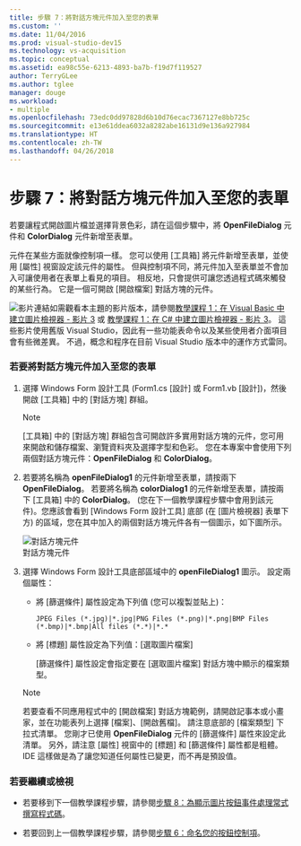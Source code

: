 ```yaml
---
title: 步驟 7：將對話方塊元件加入至您的表單
ms.custom: ''
ms.date: 11/04/2016
ms.prod: visual-studio-dev15
ms.technology: vs-acquisition
ms.topic: conceptual
ms.assetid: ea98c55e-6213-4893-ba7b-f19d7f119527
author: TerryGLee
ms.author: tglee
manager: douge
ms.workload:
- multiple
ms.openlocfilehash: 73edc0dd97828d6b10d76ecac7367127e8bb725c
ms.sourcegitcommit: e13e61ddea6032a8282abe16131d9e136a927984
ms.translationtype: HT
ms.contentlocale: zh-TW
ms.lasthandoff: 04/26/2018
---
```

# <a name="step-7-add-dialog-components-to-your-form"></a>步驟 7：將對話方塊元件加入至您的表單
若要讓程式開啟圖片檔並選擇背景色彩，請在這個步驟中，將 **OpenFileDialog** 元件和 **ColorDialog** 元件新增至表單。  

 元件在某些方面就像控制項一樣。 您可以使用 [工具箱] 將元件新增至表單，並使用 [屬性] 視窗設定該元件的屬性。 但與控制項不同，將元件加入至表單並不會加入可讓使用者在表單上看見的項目。 相反地，只會提供可讓您透過程式碼來觸發的某些行為。 它是一個可開啟 [開啟檔案] 對話方塊的元件。  

 ![影片連結](../data-tools/media/playvideo.gif "PlayVideo")如需觀看本主題的影片版本，請參閱[教學課程 1：在 Visual Basic 中建立圖片檢視器 - 影片 3](http://go.microsoft.com/fwlink/?LinkId=205213) 或 [教學課程 1：在 C# 中建立圖片檢視器 - 影片 3](http://go.microsoft.com/fwlink/?LinkId=205202)。 這些影片使用舊版 Visual Studio，因此有一些功能表命令以及某些使用者介面項目會有些微差異。 不過，概念和程序在目前 Visual Studio 版本中的運作方式雷同。  

### <a name="to-add-dialog-components-to-your-form"></a>若要將對話方塊元件加入至您的表單  

1.  選擇 Windows Form 設計工具 (Form1.cs [設計] 或 Form1.vb [設計])，然後開啟 [工具箱] 中的 [對話方塊] 群組。  

    > [!NOTE]
    >  [工具箱] 中的 [對話方塊] 群組包含可開啟許多實用對話方塊的元件，您可用來開啟和儲存檔案、瀏覽資料夾及選擇字型和色彩。 您在本專案中會使用下列兩個對話方塊元件：**OpenFileDialog** 和 **ColorDialog**。  

2.  若要將名稱為 **openFileDialog1** 的元件新增至表單，請按兩下 **OpenFileDialog**。 若要將名稱為 **colorDialog1** 的元件新增至表單，請按兩下 [工具箱] 中的 **ColorDialog**。 (您在下一個教學課程步驟中會用到該元件)。您應該會看到 [Windows Form 設計工具] 底部 (在 [圖片檢視器] 表單下方) 的區域，您在其中加入的兩個對話方塊元件各有一個圖示，如下圖所示。  

     ![對話方塊元件](../ide/media/express_dialogsadded.png "Express_DialogsAdded")  
對話方塊元件  

3.  選擇 Windows Form 設計工具底部區域中的 **openFileDialog1** 圖示。 設定兩個屬性：  

    -   將 [篩選條件] 屬性設定為下列值 (您可以複製並貼上)：  

        ```  
        JPEG Files (*.jpg)|*.jpg|PNG Files (*.png)|*.png|BMP Files (*.bmp)|*.bmp|All files (*.*)|*.*  
        ```  

    -   將 [標題] 屬性設定為下列值：[選取圖片檔案]  

         [篩選條件] 屬性設定會指定要在 [選取圖片檔案] 對話方塊中顯示的檔案類型。  

    > [!NOTE]
    >  若要查看不同應用程式中的 [開啟檔案] 對話方塊範例，請開啟記事本或小畫家，並在功能表列上選擇 [檔案]、[開啟舊檔]。 請注意底部的 [檔案類型] 下拉式清單。 您剛才已使用 **OpenFileDialog** 元件的 [篩選條件] 屬性來設定此清單。 另外，請注意 [屬性] 視窗中的 [標題] 和 [篩選條件] 屬性都是粗體。 IDE 這樣做是為了讓您知道任何屬性已變更，而不再是預設值。  

### <a name="to-continue-or-review"></a>若要繼續或檢視  

-   若要移到下一個教學課程步驟，請參閱[步驟 8：為顯示圖片按鈕事件處理常式撰寫程式碼](../ide/step-8-write-code-for-the-show-a-picture-button-event-handler.md)。  

-   若要回到上一個教學課程步驟，請參閱[步驟 6：命名您的按鈕控制項](../ide/step-6-name-your-button-controls.md)。
